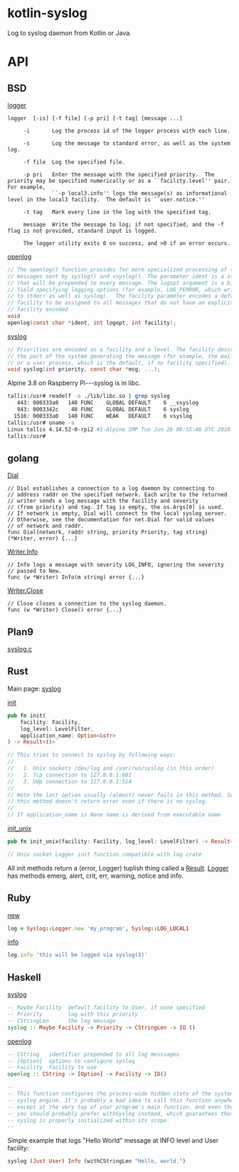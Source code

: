 # kotlin-syslog

Log to syslog daemon from Kotlin or Java.

# API

## BSD

[logger](http://man.openbsd.org/logger)
```
logger	[-is] [-f file] [-p pri] [-t tag] [message ...]

     -i       Log the process id of the logger process with each line.

     -s       Log the message to standard error, as well as the system log.

     -f file  Log the specified file.

     -p pri   Enter the message with the specified priority.  The priority may be specified numerically or as a ``facility.level'' pair.  For example,
              ``-p local3.info'' logs the message(s) as informational level in the local3 facility.  The default is ``user.notice.''

     -t tag   Mark every line in the log with the specified tag.

     message  Write the message to log; if not specified, and the -f flag is not provided, standard input is logged.

     The logger utility exits 0 on success, and >0 if an error occurs.

```


[openlog](http://man.openbsd.org/syslog)
```C
// The openlog() function provides for more specialized processing of the 
// messages sent by syslog() and vsyslog(). The parameter ident is a string 
// that will be prepended to every message. The logopt argument is a bit 
// field specifying logging options (for example, LOG_PERROR, which writes
// to stderr as well as syslog).  The facility parameter encodes a default
// facility to be assigned to all messages that do not have an explicit
// facility encoded
void 
openlog(const char *ident, int logopt, int facility);
```

[syslog](http://man.openbsd.org/syslog)
```C
// Priorities are encoded as a facility and a level. The facility describes
// the part of the system generating the message (for example, the mail system
// or a user process, which is the default, if no facility specified).
void syslog(int priority, const char *msg, ...);
```

Alpine 3.8 on Raspberry Pi---syslog is in libc.

```bash
tallis:/usr# readelf -a ./lib/libc.so | grep syslog
   443: 000333a0   140 FUNC    GLOBAL DEFAULT    6 __vsyslog
   943: 0003342c    40 FUNC    GLOBAL DEFAULT    6 syslog
  1516: 000333a0   140 FUNC    WEAK   DEFAULT    6 vsyslog
tallis:/usr# uname -a
Linux tallis 4.14.52-0-rpi2 #1-Alpine SMP Tue Jun 26 08:55:40 UTC 2018 armv7l Linux
tallis:/usr# 
```



## golang
[Dial](https://golang.org/src/log/syslog/syslog.go?s=2740:2820#L108)
```golang
// Dial establishes a connection to a log daemon by connecting to
// address raddr on the specified network. Each write to the returned
// writer sends a log message with the facility and severity
// (from priority) and tag. If tag is empty, the os.Args[0] is used.
// If network is empty, Dial will connect to the local syslog server.
// Otherwise, see the documentation for net.Dial for valid values
// of network and raddr.
func Dial(network, raddr string, priority Priority, tag string) (*Writer, error) {...}
```

[Writer.Info](https://golang.org/src/log/syslog/syslog.go?s=5357:5394#L225)
```golang
// Info logs a message with severity LOG_INFO, ignoring the severity
// passed to New.
func (w *Writer) Info(m string) error {...}
```

[Writer.Close](https://golang.org/src/log/syslog/syslog.go?s=3996:4026#L169)
```golang
// Close closes a connection to the syslog daemon.
func (w *Writer) Close() error {...}
```


## Plan9

[syslog.c](https://github.com/brho/plan9/blob/master/sys/src/libc/9sys/syslog.c)

## Rust

Main page: [syslog](https://docs.rs/syslog/4.0.1/syslog/)

[init](https://docs.rs/syslog/4.0.1/syslog/fn.init.html)
```Rust
pub fn init(
    facility: Facility, 
    log_level: LevelFilter, 
    application_name: Option<&str>
) -> Result<()>

// This tries to connect to syslog by following ways:
// 
//   1. Unix sockets /dev/log and /var/run/syslog (in this order)
//   2. Tcp connection to 127.0.0.1:601
//   3. Udp connection to 127.0.0.1:514
//
// Note the last option usually (almost) never fails in this method. So 
// this method doesn't return error even if there is no syslog.
// 
// If application_name is None name is derived from executable name
```

[init_unix](https://docs.rs/syslog/4.0.1/syslog/fn.init_unix.html)
```Rust
pub fn init_unix(facility: Facility, log_level: LevelFilter) -> Result<()>

// Unix socket Logger init function compatible with log crate
```

All init methods return a (error, Logger) tuplish thing called a [Result](https://docs.rs/syslog/4.0.1/syslog/type.Result.html).
[Logger](https://docs.rs/syslog/4.0.1/syslog/struct.Logger.html) has methods
emerg, alert, crit, err, warning, notice and info.

## Ruby

[new](https://docs.ruby-lang.org/en/2.1.0/Syslog/Logger.html#method-c-new)
```Ruby
log = Syslog::Logger.new 'my_program', Syslog::LOG_LOCAL1
```

[info](https://docs.ruby-lang.org/en/2.1.0/Syslog/Logger.html#method-i-info)
```Ruby
log.info 'this will be logged via syslog(3)'
```

## Haskell


[syslog](http://hackage.haskell.org/package/hsyslog-5.0.1/docs/System-Posix-Syslog.html#v:syslog)
```Haskell
-- Maybe Facility  default facility to User, if none specified
-- Priority        log with this priority
-- CStringLen      the log message
syslog :: Maybe Facility -> Priority -> CStringLen -> IO ()
```


[openlog](http://hackage.haskell.org/package/hsyslog-5.0.1/docs/System-Posix-Syslog.html#v:openlog)
```Haskell
-- CString   identifier prepended to all log messsages
-- [Option]  options to configure syslog
-- Facility  facility to use
openlog :: CString -> [Option] -> Facility -> IO()

--
-- This function configures the process-wide hidden state of the system's 
-- syslog engine. It's probably a bad idea to call this function anywhere 
-- except at the very top of your program's main function. And even then 
-- you should probably prefer withSyslog instead, which guarantees that 
-- syslog is properly initialized within its scope.
--
```

Simple example that logs "Hello World" message at INFO level and User facility:
```Haskell
syslog (Just User) Info (withCStringLen "Hello, world.")
```


